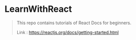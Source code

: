 # LearnWithReact
> This repo contains tutorials of React Docs for beginners.
>
> Link : https://reactjs.org/docs/getting-started.html

